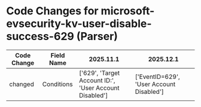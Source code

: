 # Code Changes for microsoft-evsecurity-kv-user-disable-success-629 (Parser)

| Code Change | Field Name | 2025.11.1 | 2025.12.1 |
|-------------|------------|-----------|------------|
| changed | Conditions | ['629', 'Target Account ID:', 'User Account Disabled'] | ['EventID=629', 'User Account Disabled'] |